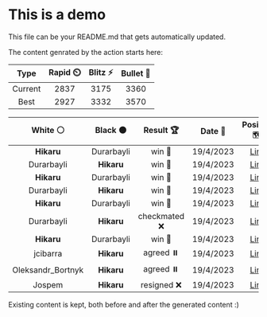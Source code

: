 # This is a demo

This file can be your README.md that gets automatically updated.

The content genrated by the action starts here:

<!--START_SECTION:chessStats-->
<!-- Automatically generated with https://github.com/Balastrong/chess-stats-action -->

| Type | Rapid ⏲️ | Blitz ⚡ | Bullet 🔫 |
|:---:|:---:|:---:|:---:|
| Current | 2837 | 3175 | 3360 |
| Best | 2927 | 3332 | 3570 |

| White ⚪ | Black ⚫ | Result 🏆 | Date 📅 | Position 🗺️ | Type 🕕 |
|:---:|:---:|:---:|:---:|:---:|:---:|
| **Hikaru** | Durarbayli | win 🥇 | 19/4/2023 | <a href="http://www.ee.unb.ca/cgi-bin/tervo/fen.pl?select=8/5k1p/8/p1N1Pp2/1p3P2/7P/5K2/8 b - -">Link</a> | Blitz |
| Durarbayli | **Hikaru** | win 🥇 | 19/4/2023 | <a href="http://www.ee.unb.ca/cgi-bin/tervo/fen.pl?select=8/8/p7/Bp6/6k1/P3p2p/1P3p1K/8 w - -">Link</a> | Blitz |
| **Hikaru** | Durarbayli | win 🥇 | 19/4/2023 | <a href="http://www.ee.unb.ca/cgi-bin/tervo/fen.pl?select=8/1k6/6BP/1p2K3/8/1P6/2P2B2/7b b - -">Link</a> | Blitz |
| Durarbayli | **Hikaru** | win 🥇 | 19/4/2023 | <a href="http://www.ee.unb.ca/cgi-bin/tervo/fen.pl?select=3r2k1/p2n1ppp/2Q1p1b1/6P1/2PP1P1P/2P1BBnq/Pr4N1/R4RK1 w - -">Link</a> | Blitz |
| **Hikaru** | Durarbayli | win 🥇 | 19/4/2023 | <a href="http://www.ee.unb.ca/cgi-bin/tervo/fen.pl?select=8/8/1K6/6p1/4Q3/1p4P1/2k5/8 b - -">Link</a> | Blitz |
| Durarbayli | **Hikaru** | checkmated ❌ | 19/4/2023 | <a href="http://www.ee.unb.ca/cgi-bin/tervo/fen.pl?select=8/8/8/Q7/8/k7/2K5/8 b - -">Link</a> | Blitz |
| **Hikaru** | Durarbayli | win 🥇 | 19/4/2023 | <a href="http://www.ee.unb.ca/cgi-bin/tervo/fen.pl?select=2k5/4R2p/R5b1/5pp1/P5P1/1P3P2/2r4P/4K3 b - -">Link</a> | Blitz |
| jcibarra | **Hikaru** | agreed ⏸️ | 19/4/2023 | <a href="http://www.ee.unb.ca/cgi-bin/tervo/fen.pl?select=6k1/p3Rp1p/6p1/1p6/2p3P1/2Pb1B2/PP1r1P1P/6K1 w - -">Link</a> | Blitz |
| Oleksandr_Bortnyk | **Hikaru** | agreed ⏸️ | 19/4/2023 | <a href="http://www.ee.unb.ca/cgi-bin/tervo/fen.pl?select=7r/b7/2Br1pk1/1K1P3p/1P5R/4pP2/R7/8 b - -">Link</a> | Blitz |
| Jospem | **Hikaru** | resigned ❌ | 19/4/2023 | <a href="http://www.ee.unb.ca/cgi-bin/tervo/fen.pl?select=8/3PK1k1/8/4P3/3r4/1p6/8/6R1 b - -">Link</a> | Blitz |

<!--END_SECTION:chessStats-->

Existing content is kept, both before and after the generated content :)
